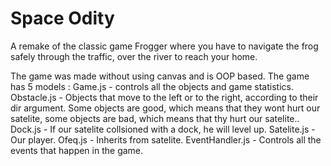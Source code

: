 # Space Odity

A remake of the classic game Frogger where you have to navigate the frog safely through the traffic, over the river to reach your home.

The game was made without using canvas and is OOP based.
The game has 5 models 
:
Game.js - controls all the objects and game statistics.
Obstacle.js - Objects that move to the left or to the right, according to their dir argument. Some objects are good, which means that they wont hurt our satelite, some objects are bad, which means that thy hurt our satelite..
Dock.js - If our satelite collsioned with a dock, he will level up.
Satelite.js - Our player.
Ofeq.js - Inherits from satelite.
EventHandler.js - Controls all the events that happen in the game.
